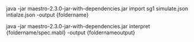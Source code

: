 java -jar maestro-2.3.0-jar-with-dependencies.jar import sg1 simulate.json intialze.json -output {foldername} 

java -jar maestro-2.3.0-jar-with-dependencies.jar interpret {foldername/spec.mabl} -output {foldernameoutput}